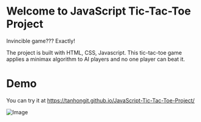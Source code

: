 # Welcome to JavaScript Tic-Tac-Toe Project

Invincible game??? Exactly!

The project is built with HTML, CSS, Javascript. This tic-tac-toe game applies a minimax algorithm to AI players and no one player can beat it.

# Demo

You can try it at https://tanhongit.github.io/JavaScript-Tic-Tac-Toe-Project/

![Image](https://imgur.com/mxW3LUo.png)
